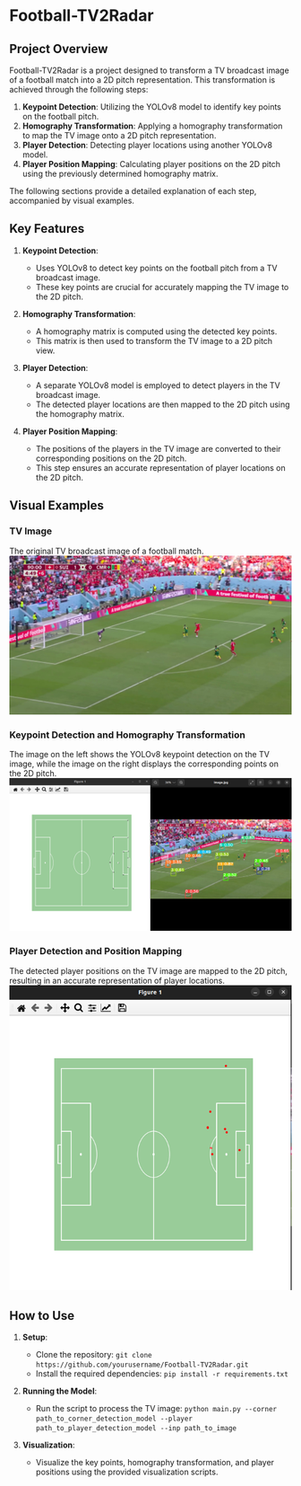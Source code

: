 # Football-TV2Radar

## Project Overview

Football-TV2Radar is a project designed to transform a TV broadcast image of a football match into a 2D pitch representation. This transformation is achieved through the following steps:
1. **Keypoint Detection**: Utilizing the YOLOv8 model to identify key points on the football pitch.
2. **Homography Transformation**: Applying a homography transformation to map the TV image onto a 2D pitch representation.
3. **Player Detection**: Detecting player locations using another YOLOv8 model.
4. **Player Position Mapping**: Calculating player positions on the 2D pitch using the previously determined homography matrix.

The following sections provide a detailed explanation of each step, accompanied by visual examples.

## Key Features

1. **Keypoint Detection**:
   - Uses YOLOv8 to detect key points on the football pitch from a TV broadcast image.
   - These key points are crucial for accurately mapping the TV image to the 2D pitch.

2. **Homography Transformation**:
   - A homography matrix is computed using the detected key points.
   - This matrix is then used to transform the TV image to a 2D pitch view.

3. **Player Detection**:
   - A separate YOLOv8 model is employed to detect players in the TV broadcast image.
   - The detected player locations are then mapped to the 2D pitch using the homography matrix.

4. **Player Position Mapping**:
   - The positions of the players in the TV image are converted to their corresponding positions on the 2D pitch.
   - This step ensures an accurate representation of player locations on the 2D pitch.

## Visual Examples

### TV Image
The original TV broadcast image of a football match.
![TV Image](image.jpg)

### Keypoint Detection and Homography Transformation
The image on the left shows the YOLOv8 keypoint detection on the TV image, while the image on the right displays the corresponding points on the 2D pitch.
![Keypoint Detection and Homography Transformation](imgs/corners.png)

### Player Detection and Position Mapping
The detected player positions on the TV image are mapped to the 2D pitch, resulting in an accurate representation of player locations.
![Player Detection and Position Mapping](imgs/players.png)

## How to Use

1. **Setup**:
   - Clone the repository: `git clone https://github.com/yourusername/Football-TV2Radar.git`
   - Install the required dependencies: `pip install -r requirements.txt`

2. **Running the Model**:
   - Run the script to process the TV image: `python main.py --corner path_to_corner_detection_model --player path_to_player_detection_model --inp path_to_image`

3. **Visualization**:
   - Visualize the key points, homography transformation, and player positions using the provided visualization scripts.
